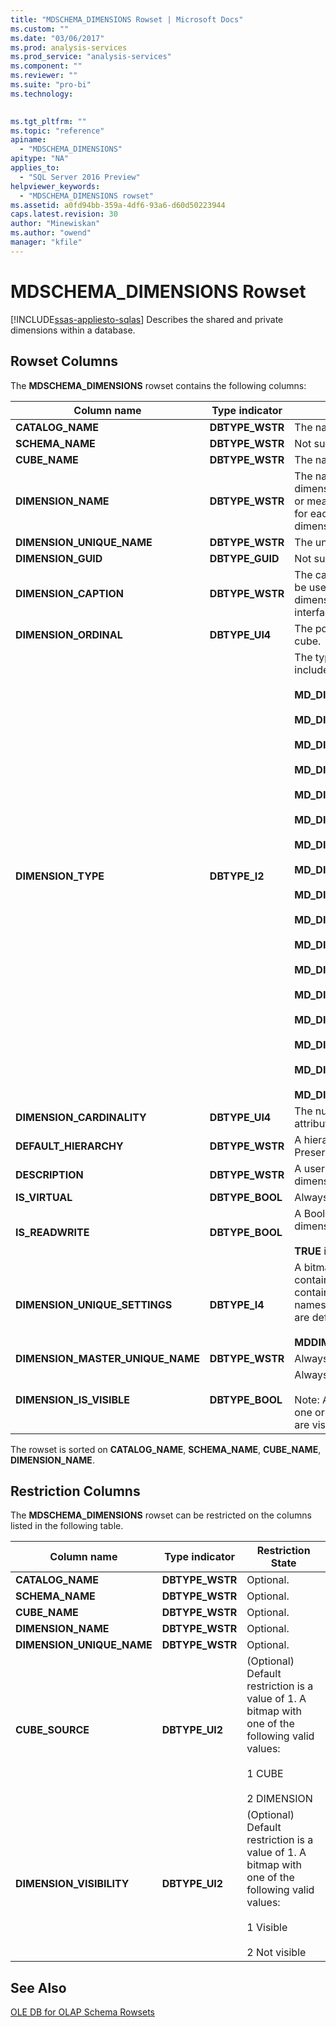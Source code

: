 ```yaml
---
title: "MDSCHEMA_DIMENSIONS Rowset | Microsoft Docs"
ms.custom: ""
ms.date: "03/06/2017"
ms.prod: analysis-services
ms.prod_service: "analysis-services"
ms.component: ""
ms.reviewer: ""
ms.suite: "pro-bi"
ms.technology: 
  

ms.tgt_pltfrm: ""
ms.topic: "reference"
apiname: 
  - "MDSCHEMA_DIMENSIONS"
apitype: "NA"
applies_to: 
  - "SQL Server 2016 Preview"
helpviewer_keywords: 
  - "MDSCHEMA_DIMENSIONS rowset"
ms.assetid: a0fd94bb-359a-4df6-93a6-d60d50223944
caps.latest.revision: 30
author: "Minewiskan"
ms.author: "owend"
manager: "kfile"
---
```

# MDSCHEMA_DIMENSIONS Rowset
[!INCLUDE[ssas-appliesto-sqlas](../../../includes/ssas-appliesto-sqlas.md)]
  Describes the shared and private dimensions within a database.  
  
## Rowset Columns  
 The **MDSCHEMA_DIMENSIONS** rowset contains the following columns:  
  
|Column name|Type indicator|Description|  
|-----------------|--------------------|-----------------|  
|**CATALOG_NAME**|**DBTYPE_WSTR**|The name of the database.|  
|**SCHEMA_NAME**|**DBTYPE_WSTR**|Not supported.|  
|**CUBE_NAME**|**DBTYPE_WSTR**|The name of the cube.|  
|**DIMENSION_NAME**|**DBTYPE_WSTR**|The name of the dimension. If a dimension is part of more than one cube or measure group, then there is one row for each unique combination of dimension, measure group, and cube.|  
|**DIMENSION_UNIQUE_NAME**|**DBTYPE_WSTR**|The unique name of the dimension.|  
|**DIMENSION_GUID**|**DBTYPE_GUID**|Not supported.|  
|**DIMENSION_CAPTION**|**DBTYPE_WSTR**|The caption of the dimension. This should be used when displaying the name of the dimension to the user, such as in the user interface or reports.|  
|**DIMENSION_ORDINAL**|**DBTYPE_UI4**|The position of the dimension within the cube.|  
|**DIMENSION_TYPE**|**DBTYPE_I2**|The type of the dimension. Valid values include:<br /><br /> **MD_DIMTYPE_UNKNOWN** (**0**)<br /><br /> **MD_DIMTYPE_TIME** (**1**)<br /><br /> **MD_DIMTYPE_MEASURE** (**2**)<br /><br /> **MD_DIMTYPE_OTHER** (**3**)<br /><br /> **MD_DIMTYPE_QUANTITATIVE** (**5**)<br /><br /> **MD_DIMTYPE_ACCOUNTS** (**6**)<br /><br /> **MD_DIMTYPE_CUSTOMERS** (**7**)<br /><br /> **MD_DIMTYPE_PRODUCTS** (**8**)<br /><br /> **MD_DIMTYPE_SCENARIO** (**9**)<br /><br /> **MD_DIMTYPE_UTILIY** (**10**)<br /><br /> **MD_DIMTYPE_CURRENCY** (**11**)<br /><br /> **MD_DIMTYPE_RATES** (**12**)<br /><br /> **MD_DIMTYPE_CHANNEL** (**13**)<br /><br /> **MD_DIMTYPE_PROMOTION** (**14**)<br /><br /> **MD_DIMTYPE_ORGANIZATION** (**15**)<br /><br /> **MD_DIMTYPE_BILL_OF_MATERIALS** (**16**)<br /><br /> **MD_DIMTYPE_GEOGRAPHY** (**17**)|  
|**DIMENSION_CARDINALITY**|**DBTYPE_UI4**|The number of members in the key attribute.|  
|**DEFAULT_HIERARCHY**|**DBTYPE_WSTR**|A hierarchy from the dimension. Preserved for backwards compatibility.|  
|**DESCRIPTION**|**DBTYPE_WSTR**|A user-friendly description of the dimension.|  
|**IS_VIRTUAL**|**DBTYPE_BOOL**|Always **FALSE**.|  
|**IS_READWRITE**|**DBTYPE_BOOL**|A Boolean that indicates whether the dimension is write-enabled.<br /><br /> **TRUE** if the dimension is write-enabled.|  
|**DIMENSION_UNIQUE_SETTINGS**|**DBTYPE_I4**|A bitmap that specifies which columns contain unique values if the dimension contains only members with unique names. The following bit value constants are defined in Msmd.h for this bitmap:<br /><br /> **MDDIMENSIONS_MEMBER_KEY_UNIQUE**|  
|**DIMENSION_MASTER_UNIQUE_NAME**|**DBTYPE_WSTR**|Always **NULL**.|  
|**DIMENSION_IS_VISIBLE**|**DBTYPE_BOOL**|Always **TRUE**.<br /><br /> Note: A dimension is not visible unless one or more hierarchies in the dimension are visible.|  
  
 The rowset is sorted on **CATALOG_NAME**, **SCHEMA_NAME**, **CUBE_NAME**, **DIMENSION_NAME**.  
  
## Restriction Columns  
 The **MDSCHEMA_DIMENSIONS** rowset can be restricted on the columns listed in the following table.  
  
|Column name|Type indicator|Restriction State|  
|-----------------|--------------------|-----------------------|  
|**CATALOG_NAME**|**DBTYPE_WSTR**|Optional.|  
|**SCHEMA_NAME**|**DBTYPE_WSTR**|Optional.|  
|**CUBE_NAME**|**DBTYPE_WSTR**|Optional.|  
|**DIMENSION_NAME**|**DBTYPE_WSTR**|Optional.|  
|**DIMENSION_UNIQUE_NAME**|**DBTYPE_WSTR**|Optional.|  
|**CUBE_SOURCE**|**DBTYPE_UI2**|(Optional) Default restriction is a value of 1. A bitmap with one of the following valid values:<br /><br /> 1 CUBE<br /><br /> 2 DIMENSION|  
|**DIMENSION_VISIBILITY**|**DBTYPE_UI2**|(Optional) Default restriction is a value of 1. A bitmap with one of the following valid values:<br /><br /> 1 Visible<br /><br /> 2 Not visible|  
  
## See Also  
 [OLE DB for OLAP Schema Rowsets](../../../analysis-services/schema-rowsets/ole-db-olap/ole-db-for-olap-schema-rowsets.md)  
  
  

